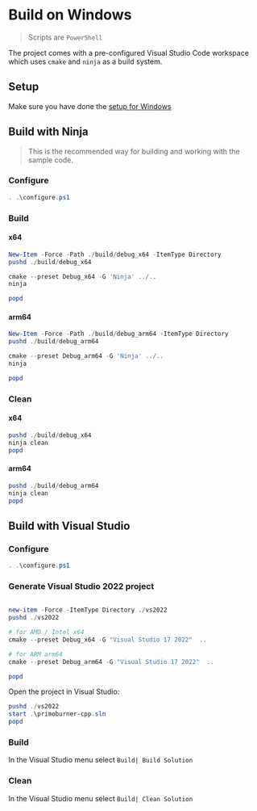 # Build on Windows

> Scripts are `PowerShell`

The project comes with a pre-configured Visual Studio Code workspace which uses `cmake` and `ninja` as a build system. 

## Setup

Make sure you have done the [setup for Windows](./setup-windows.md) 

## Build with Ninja

> This is the recommended way for building and working with the sample code.

### Configure

```powershell
. .\configure.ps1
```

### Build

#### x64

```powershell
New-Item -Force -Path ./build/debug_x64 -ItemType Directory 
pushd ./build/debug_x64

cmake --preset Debug_x64 -G 'Ninja' ../..
ninja

popd
```

#### arm64

```powershell
New-Item -Force -Path ./build/debug_arm64 -ItemType Directory 
pushd ./build/debug_arm64

cmake --preset Debug_arm64 -G 'Ninja' ../..
ninja

popd
```

### Clean

#### x64

```powershell
pushd ./build/debug_x64
ninja clean
popd
```

#### arm64

```powershell
pushd ./build/debug_arm64
ninja clean
popd
```

## Build with Visual Studio

### Configure

```powershell
. .\configure.ps1
```

### Generate Visual Studio 2022 project

```powershell

new-item -Force -ItemType Directory ./vs2022
pushd ./vs2022

# for AMD / Intel x64
cmake --preset Debug_x64 -G "Visual Studio 17 2022"  ..

# for ARM arm64
cmake --preset Debug_arm64 -G "Visual Studio 17 2022"  ..

popd
```

Open the project in Visual Studio:

```powershell
pushd ./vs2022
start .\primoburner-cpp.sln
popd
```

### Build

In the Visual Studio menu select `Build| Build Solution`

### Clean

In the Visual Studio menu select `Build| Clean Solution` 

